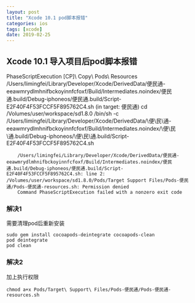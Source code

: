```yaml
---
layout: post
title: "Xcode 10.1 pod脚本报错"
categories: ios
tags: [xcode]
date: 2019-02-25
---
```


## Xcode 10.1 导入项目后pod脚本报错

PhaseScriptExecution [CP]\ Copy\ Pods\ Resources /Users/limingfei/Library/Developer/Xcode/DerivedData/便民通-eeawmrydlmhnifbckoyinnfcfoxf/Build/Intermediates.noindex/便民通.build/Debug-iphoneos/便民通.build/Script-E2F40F4F53FCCF5F895762C4.sh (in target: 便民通)
    cd /Volumes/user/workspace/sd1.8.0
        /bin/sh -c /Users/limingfei/Library/Developer/Xcode/DerivedData/\\便\\民\\通-eeawmrydlmhnifbckoyinnfcfoxf/Build/Intermediates.noindex/\\便\\民\\通.build/Debug-iphoneos/\\便\\民\\通.build/Script-E2F40F4F53FCCF5F895762C4.sh

        /Users/limingfei/Library/Developer/Xcode/DerivedData/便民通-eeawmrydlmhnifbckoyinnfcfoxf/Build/Intermediates.noindex/便民通.build/Debug-iphoneos/便民通.build/Script-E2F40F4F53FCCF5F895762C4.sh: line 2: /Volumes/user/workspace/sd1.8.0/Pods/Target Support Files/Pods-便民通/Pods-便民通-resources.sh: Permission denied
        Command PhaseScriptExecution failed with a nonzero exit code



### 解决1
需要清理pod后重新安装

    sudo gem install cocoapods-deintegrate cocoapods-clean
    pod deintegrate
    pod clean

### 解决2
加上执行权限

    chmod a+x Pods/Target\ Support\ Files/Pods-便民通/Pods-便民通-resources.sh

